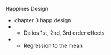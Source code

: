 Happines Design

- chapter 3 happ design
- - Dalios 1st, 2nd, 3rd order effects
- - Regression to the mean
